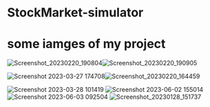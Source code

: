 # StockMarket-simulator

# some iamges of my project

![Screenshot_20230220_190804](https://github.com/Rishi-choudhary/StockMarket-simulator/assets/77925291/1b29f4be-2568-4131-b74c-8437ff4f212c)![Screenshot_20230220_190905](https://github.com/Rishi-choudhary/StockMarket-simulator/assets/77925291/87c377f9-6e88-4e1d-a6b7-01d1db9a0205)



![Screenshot 2023-03-27 174708](https://github.com/Rishi-choudhary/StockMarket-simulator/assets/77925291/8c81608e-6447-4d9e-aab4-e2fc83c1e849)![Screenshot_20230220_164459](https://github.com/Rishi-choudhary/StockMarket-simulator/assets/77925291/8189ef5c-9527-4f6a-96a2-a366dabc3b48)

![Screenshot 2023-03-28 101419](https://github.com/Rishi-choudhary/StockMarket-simulator/assets/77925291/470acef6-5831-4502-a2ee-f3d02b86b52c)
![Screenshot 2023-06-02 155014](https://github.com/Rishi-choudhary/StockMarket-simulator/assets/77925291/5123efbb-fcff-4287-aaf2-c84cdba8ac74)
![Screenshot 2023-06-03 092504](https://github.com/Rishi-choudhary/StockMarket-simulator/assets/77925291/a7cdd968-62fd-48cc-9cca-102c6731e017)
![Screenshot_20230128_151737](https://github.com/Rishi-choudhary/StockMarket-simulator/assets/77925291/9343c17b-4655-4228-bd65-d33baa1a21ce)
